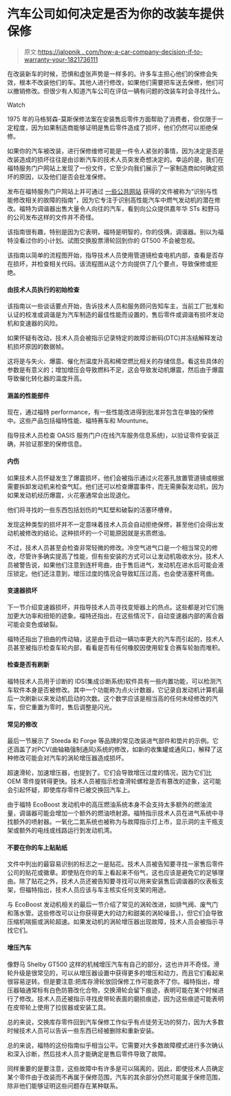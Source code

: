 # 汽车公司如何决定是否为你的改装车提供保修

> 原文:[https://jalopnik . com/how-a-car-company-decision-if-to-warranty-your-1821736111](https://jalopnik.com/how-a-car-company-decides-if-its-going-to-warranty-your-1821736111)

在改装新车的时候，恐惧和虚张声势是一样多的。许多车主担心他们的保修会失效，根本不改装他们的车。其他人进行修改，如果他们需要把车送去保修，他们可以撤销修改。但很少有人知道汽车公司在评估一辆有问题的改装车时会寻找什么。

Watch

1975 年的马格努森-莫斯保修法案在安装售后零件方面帮助了消费者，但仅限于一定程度，因为如果制造商能够证明是售后零件造成了损坏，他们仍然可以拒绝保修。

如果你的汽车被改装，进行保修维修可能是一件令人紧张的事情，因为决定是否是改装造成的损坏往往是由诊断汽车的技术人员突发奇想决定的。幸运的是，我们在福特服务门户网站上发现了一份文件，它至少向我们展示了一家制造商如何确定损坏的原因，以及他们是否会批准保修。

发布在福特服务门户网站上并可通过 [一些公共网站](https://ford.oemdtc.com/GSB/G0000128.pdf) 获得的文件被称为“识别与性能修改相关的故障的指南”，因为它专注于识别高性能汽车中燃气发动机的潜在修改。福特为调谐器出售大量令人向往的汽车，看到向公众提供嘉年华 STs 和野马的公司发布这样的文件并不奇怪。

该指南很有趣，特别是因为它表明，福特是明智的，你的伎俩，调谐器。别以为福特没看过你的小计划。试图交换股票滑轮回到你的 GT500 不会被忽视。

该指南以简单的流程图开始，指导技术人员使用管道镜检查电机内部，查看是否存在损坏，并检查相关代码。该流程图从这个方向提供了几个要点，导致保修或拒绝。

#### 由技术人员执行的初始检查

该指南以一些谈话要点开始，告诉技术人员和服务顾问告知车主，当前工厂批准和认证的校准或调谐是为汽车制造的最佳性能而设置的，售后零件或调谐有损坏发动机和变速器的风险。

如果怀疑有改动，技术人员会被指示记录特定的故障诊断码(DTC)并冻结解释发动机损坏原因的数据帧。

这将是与失火、爆震、催化剂温度升高和稀空燃比相关的存储信息。看这些具体的参数是有意义的；增加增压会导致燃料不足，这会导致发动机爆震，然后由于爆震导致催化转化器的温度升高。

#### 涵盖的性能部件

现在，通过福特 performance，有一些性能改进得到批准并包含在单独的保修中。这些产品包括福特性能、福特赛车和 Mountune。

指导技术人员检查 OASIS 服务门户(在线汽车服务信息系统)，以验证零件安装正确，并验证那里的保修信息。

#### 内伤

如果技术人员怀疑发生了爆震损坏，他们会被指示通过火花塞孔放置管道镜或根据需要拆卸发动机来检查气缸。他们还可以检查爆震事件，而无需撕裂发动机，因为如果发动机经历爆震，火花塞通常会出现退化。

他们将寻找的一些东西包括划伤的气缸壁和破裂的活塞环槽脊。

发现这种类型的损坏并不一定意味着技术人员会自动拒绝保修，甚至他们会得出发动机被修改的结论。这种损坏的一个可能原因就是劣质燃油。

不过，技术人员甚至会检查非常轻微的修改。冷空气进气口是一个相当常见的修改，尽管许多确实提高了性能，但有些安装的方式可以让发动机吸收水分。技术人员被警告说，如果他们注意到连杆弯曲，由于售后进气，发动机在进水后可能会液压锁定。他们还注意到，增压过度的情况会导致缸压过高，也会使活塞杆弯曲。

#### 变速器损坏

下一节介绍变速器损坏，并指导技术人员寻找变矩器上的热点。这些都是对它们施加更大功率和扭矩的迹象。福特还指出，在这些情况下，自动变速器内部的离合器可能会变色或破裂。

福特还指出了扭曲的传动轴，这是由于启动一辆功率更大的汽车而引起的，技术人员甚至被指示检查车轮内部，看看是否有任何橡胶因使用软复合赛车轮胎而堆积。

#### 检查是否有刷新

福特技术人员用于诊断的 IDS(集成诊断系统)软件具有一些内置功能，可以检测汽车软件本身是否被修改。其中一个功能称为点火计数器，它记录自发动机计算机最后一次刷新以来发动机启动的次数。这个数字应该是相当高的任何未经修改的汽车，但它重置为零时，售后调整是闪光。

#### 常见的修改

最后一节展示了 Steeda 和 Forge 等品牌的常见改装进气部件和垫片的示例。它还涵盖了对PCV(曲轴箱强制通风)系统的修改，如新的收集罐或通风口，解释了这种修改可能会对汽车的涡轮增压器造成损坏。

超速滑轮，加速增压器，也提到了。它们会导致增压过度的情况，因为它们比 OEM 零件旋转得更快。技术人员被指示检查滑轮螺栓是否有篡改的迹象，这可能会引起怀疑，即使库存零件已被交换回汽车上。

由于福特 EcoBoost 发动机中的高压燃油系统本身不会支持太多额外的燃油流量，调谐器可能会增加一个额外的燃油喷射源。福特指示技术人员在进气系统中寻找额外的喷射器。一氧化二氮系统也被称为与故障指示灯上市，显示洞的主干瓶支架或额外的电线或线路运行到发动机湾。

#### 不要在你的车上贴贴纸

文件中列出的最容易识别的标志之一是贴花。技术人员被告知要寻找一家售后零件公司的贴花或徽章。即使贴在你的车上看起来不俗气，这也应该是避免它的足够理由。除了贴花之外，技术人员还被告知要寻找可以用来安装售后调谐器的仪表板支架，但福特指出，技术人员应该与车主核实任何支架的用途。

与 EcoBoost 发动机相关的最后一节介绍了常见的涡轮改进，如排气阀、废气门和落水管。这些修改可以让你获得更大的动力和甜美的涡轮噪音。)，但它们会导致压缩机喘振或涡轮超速。如果发动机的涡轮增压器出现故障，技术人员会被指示寻找它们。

#### 增压汽车

像野马 Shelby GT500 这样的机械增压汽车有自己的部分，这也许并不奇怪。滑轮升级是很常见的，可以从增压器设置中获得更多的增压和动力，而且它们看起来很容易逆转。但是要注意:把库存滑轮放回保修工作可能救不了你。福特指出，增压器轴通常标有白色防篡改化合物，交换滑轮会留下痕迹，表明可能在某个时候进行了修改。技术人员还被指示寻找皮带轮表面的磨损痕迹，因为这些痕迹可能表明在皮带轮上使用了拉拔器或安装工具。

总的来说，交换库存零件回到汽车保修工作似乎有点徒劳无功的努力，因为大多数时候技术人员可以告诉一些东西已经被删除和重新安装。

总的来说，福特的这份指南似乎相当公平。它需要对大多数故障模式进行多次确认和深入诊断，然后技术人员才能确定是售后零件导致了故障。

同样重要的是要注意，这些故障中有许多是可以隔离的，因此，即使技术人员确定某个零件由于改装而不再属于保修范围，汽车的其余部分仍然可能属于保修范围，除非他们能够证明这些问题存在某种联系。